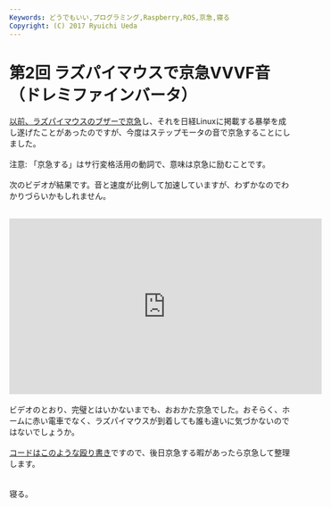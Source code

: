 ```yaml
---
Keywords: どうでもいい,プログラミング,Raspberry,ROS,京急,寝る
Copyright: (C) 2017 Ryuichi Ueda
---
```


# 第2回 ラズパイマウスで京急VVVF音（ドレミファインバータ）
<a href="/?p=6039">以前、ラズパイマウスのブザーで京急</a>し、それを日経Linuxに掲載する暴挙を成し遂げたことがあったのですが、今度はステップモータの音で京急することにしました。<br />
<br />
注意: 「京急する」はサ行変格活用の動詞で、意味は京急に励むことです。<br />
<br />
次のビデオが結果です。音と速度が比例して加速していますが、わずかなのでわかりづらいかもしれません。<br />
<br />
<iframe width="560" height="315" src="https://www.youtube.com/embed/vx5IF_45csY" frameborder="0" allowfullscreen></iframe><br />
<br />
ビデオのとおり、完璧とはいかないまでも、おおかた京急でした。おそらく、ホームに赤い電車でなく、ラズパイマウスが到着しても誰も違いに気づかないのではないでしょうか。<br />
<br />
<a href="https://github.com/ryuichiueda/raspimouse_game_controller/blob/776d11fa7ff56450124179a71abbd1816802d043/scripts/logicool_kq.py">コードはこのような殴り書き</a>ですので、後日京急する暇があったら京急して整理します。<br />
<br />
<br />
寝る。
